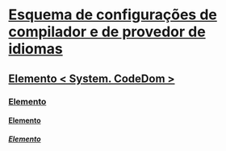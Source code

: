 # [Esquema de configurações de compilador e de provedor de idiomas](index.md)
## [Elemento < System. CodeDom >](system-codedom-element.md)
### [<compilers> Elemento](compilers-element.md)
#### [<compiler> Elemento](compiler-element.md)
##### [<providerOption> Elemento](provideroption-element.md)
